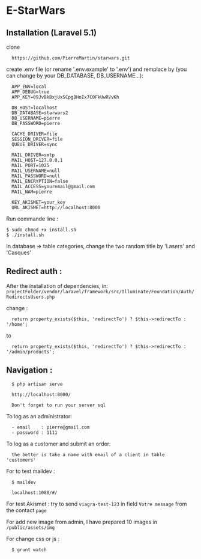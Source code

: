 # E-StarWars

## Installation (Laravel 5.1)

clone

      https://github.com/PierreMartin/starwars.git

create .env file (or rename '.env.example' to '.env') and remplace by (you can change by your DB_DATABASE, DB_USERNAME...):

      APP_ENV=local
      APP_DEBUG=true
      APP_KEY=09JvBkBxjUxSCpgBHoIx7C0FkUwRVvKh

      DB_HOST=localhost
      DB_DATABASE=starwars2
      DB_USERNAME=pierre
      DB_PASSWORD=pierre

      CACHE_DRIVER=file
      SESSION_DRIVER=file
      QUEUE_DRIVER=sync

      MAIL_DRIVER=smtp
      MAIL_HOST=127.0.0.1
      MAIL_PORT=1025
      MAIL_USERNAME=null
      MAIL_PASSWORD=null
      MAIL_ENCRYPTION=false
      MAIL_ACCESS=youremail@gmail.com
      MAIL_NAM=pierre

      KEY_AKISMET=your_key
      URL_AKISMET=http://localhost:8000


Run commande line :

    $ sudo chmod +x install.sh
    $ ./install.sh

In database => table categories, change the two random title by 'Lasers' and 'Casques'

## Redirect auth :
After the installation of dependencies, in:
`projectFolder/vendor/laravel/framework/src/Illuminate/Foundation/Auth/RedirectsUsers.php`

change :


      return property_exists($this, 'redirectTo') ? $this->redirectTo : '/home';

to

      return property_exists($this, 'redirectTo') ? $this->redirectTo : '/admin/products';

## Navigation :

      $ php artisan serve

      http://localhost:8000/

      Don't forget to run your server sql

To log as an administrator:

      - email    : pierre@gmail.com
      - password : 1111


To log as a customer and submit an order:

      the better is take a name with email of a client in table 'customers'


For to test maildev :

      $ maildev

      localhost:1080/#/

For test Akismet :
      try to send `viagra-test-123` in field `Votre message` from the contact `page`


For add new image from admin, I have prepared 10 images in `/public/assets/img`


For change css or js :

      $ grunt watch